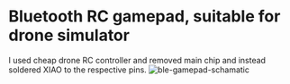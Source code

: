 # Bluetooth RC gamepad, suitable for drone simulator
I used cheap drone RC controller and removed main chip and instead soldered XIAO to the respective pins.
![ble-gamepad-schamatic](https://github.com/usatenko/ble-gamepad/assets/1710344/f7f57b2b-69ce-4006-b17a-f4c62ffbf913)
